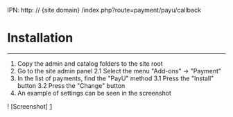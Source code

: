IPN: http: // {site domain} /index.php?route=payment/payu/callback

# Installation
-------------
1. Copy the admin and catalog folders to the site root
2. Go to the site admin panel
2.1 Select the menu "Add-ons" -> "Payment"
3. In the list of payments, find the "PayU" method
3.1 Press the "Install" button
3.2 Press the "Change" button
4. An example of settings can be seen in the screenshot


! [Screenshot] [1]

[1]: https://raw.github.com/PayUUA/Opencart-1.5/master/screenshot.png 
